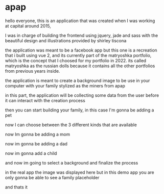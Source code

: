 # apap

hello everyone, this is an application that was created when I was working at capital around 2015,

I was in charge of building the frontend using jquery, jade and sass with the beautiful design and illustrations provided by shirley tiscona

the application was meant to be a facebook app but this one is a recreation that i built using vue 2, and its currently part of the matryoshka portfolio, which is the concept that I choosed for my portfolio in 2022. its called matryoshka as the russian dolls because it contains all the other portfolios from previous years inside.

the application is meant to create a background image to be use in your computer with your family stylized as the miners from apap

in this part, the application will be collecting some data from the user before it can interact with the creation process

then you can start building your family, in this case I'm gonna be adding a pet

now I can choose between the 3 different kinds that are available

now Im gonna be adding a mom

now im gonna be adding a dad

now im gonna add a child

and now im going to select a background and finalize the process

in the real app the image was displayed here but in this demo app you are only gonna be able to see a family placeholder

and thats it